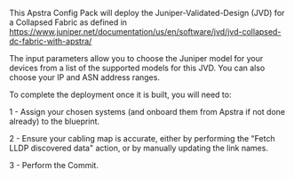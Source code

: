 This Apstra Config Pack will deploy the Juniper-Validated-Design (JVD) for a Collapsed Fabric as defined in 
https://www.juniper.net/documentation/us/en/software/jvd/jvd-collapsed-dc-fabric-with-apstra/

The input parameters allow you to choose the Juniper model for your devices from a list of the supported models for
this JVD.  You can also choose your IP and ASN address ranges.

To complete the deployment once it is built, you will need to:

1 - Assign your chosen systems (and onboard them from Apstra if not done already) to the blueprint.

2 - Ensure your cabling map is accurate, either by performing the "Fetch LLDP discovered data" action, or by manually updating the link names.

3 - Perform the Commit.
